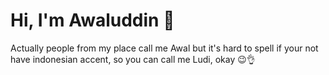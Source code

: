 # Hi, I'm Awaluddin 👋

Actually people from my place call me Awal but it's hard to spell if your not have indonesian accent, so you can call me Ludi, okay 😉👌
